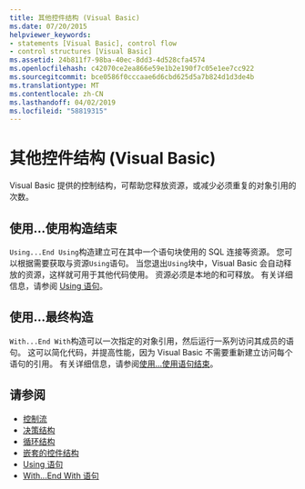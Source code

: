 ```yaml
---
title: 其他控件结构 (Visual Basic)
ms.date: 07/20/2015
helpviewer_keywords:
- statements [Visual Basic], control flow
- control structures [Visual Basic]
ms.assetid: 24b811f7-98ba-40ec-8dd3-4d528cfa4574
ms.openlocfilehash: c42070ce2ea866e59e1b2e190f7c05e1ee7cc922
ms.sourcegitcommit: bce0586f0cccaae6d6cbd625d5a7b824d1d3de4b
ms.translationtype: MT
ms.contentlocale: zh-CN
ms.lasthandoff: 04/02/2019
ms.locfileid: "58819315"
---
```

# <a name="other-control-structures-visual-basic"></a>其他控件结构 (Visual Basic)
Visual Basic 提供的控制结构，可帮助您释放资源，或减少必须重复的对象引用的次数。  
  
## <a name="usingend-using-construction"></a>使用...使用构造结束  
 `Using...End Using`构造建立可在其中一个语句块使用的 SQL 连接等资源。 您可以根据需要获取与资源`Using`语句。 当您退出`Using`块中，Visual Basic 会自动释放的资源，这样就可用于其他代码使用。 资源必须是本地的和可释放。 有关详细信息，请参阅 [Using 语句](../../../../visual-basic/language-reference/statements/using-statement.md)。  
  
## <a name="withend-with-construction"></a>使用...最终构造  
 `With...End With`构造可以一次指定的对象引用，然后运行一系列访问其成员的语句。 这可以简化代码，并提高性能，因为 Visual Basic 不需要重新建立访问每个语句的引用。 有关详细信息，请参阅[使用...使用语句结束](../../../../visual-basic/language-reference/statements/with-end-with-statement.md)。  
  
## <a name="see-also"></a>请参阅

- [控制流](../../../../visual-basic/programming-guide/language-features/control-flow/index.md)
- [决策结构](../../../../visual-basic/programming-guide/language-features/control-flow/decision-structures.md)
- [循环结构](../../../../visual-basic/programming-guide/language-features/control-flow/loop-structures.md)
- [嵌套的控件结构](../../../../visual-basic/programming-guide/language-features/control-flow/nested-control-structures.md)
- [Using 语句](../../../../visual-basic/language-reference/statements/using-statement.md)
- [With...End With 语句](../../../../visual-basic/language-reference/statements/with-end-with-statement.md)
